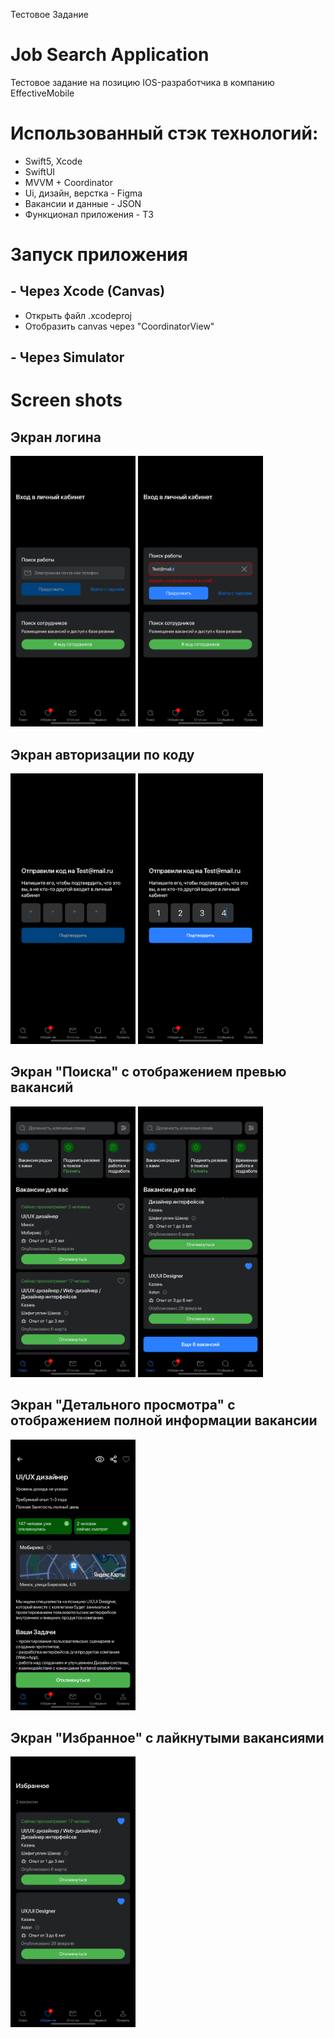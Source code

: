Тестовое Задание 
# Job Search Application

Тестовое задание на позицию IOS-разработчика в компанию EffectiveMobile

# Использованный стэк технологий:
- Swift5, Xcode
- SwiftUI
- MVVM + Coordinator
- Ui, дизайн, верстка - Figma
- Вакансии и данные - JSON
- Функционал приложения - ТЗ

# Запуск приложения
## - Через Xcode (Canvas)
- Открыть файл .xcodeproj
- Отобразить canvas через "CoordinatorView"
## - Через Simulator

# Screen shots
## Экран логина
<p float="left">
  <img src="GitScreenshots/Screenshot1png.png" width="200" />
  <img src="GitScreenshots/Screenshot2.png" width="200" />
</p>
  
## Экран авторизации по коду
<p float="left">
  <img src="GitScreenshots/Screenshot3.png" width="200" />
  <img src="GitScreenshots/Screenshot4.png" width="200" />
</p>

## Экран "Поиска" с отображением превью вакансий
<p float="left">
  <img src="GitScreenshots/Screenshot5.png" width="200" />
  <img src="GitScreenshots/Screenshot6.png" width="200" />
  
</p>


## Экран "Детального просмотра" с отображением полной информации вакансии
<p float="left">
  <img src="GitScreenshots/Screenshot7.png" width="200" />
</p>


## Экран "Избранное" с лайкнутыми вакансиями
<p float="left">
  <img src="GitScreenshots/Screenshot8.png" width="200" />
</p>

